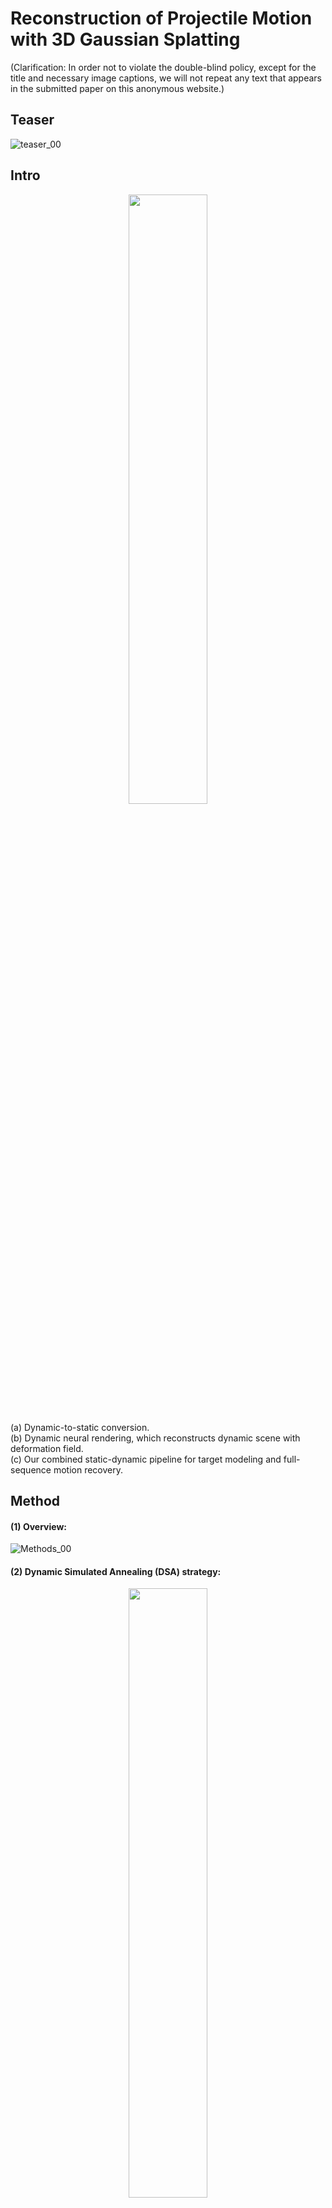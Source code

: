# Reconstruction of Projectile Motion with 3D Gaussian Splatting  
(Clarification: In order not to violate the double-blind policy, except for the title and necessary image captions, we will not repeat any text that appears in the submitted paper on this anonymous website.)

## Teaser
![teaser_00](https://github.com/user-attachments/assets/5cf97a74-c4d1-4666-87a7-cb839b0403e9)


## Intro
<p align="center">
  <img src="https://github.com/user-attachments/assets/d437744d-d74d-4b6e-a64c-f60e1213dd12" width="50%">
</p>

(a) Dynamic-to-static conversion.  
(b) Dynamic neural rendering, which reconstructs dynamic scene with deformation field.  
(c) Our combined static-dynamic pipeline for target modeling and full-sequence motion recovery.  

## Method
#### (1) Overview:
![Methods_00](https://github.com/user-attachments/assets/437eb8e7-f798-4941-a0ba-4f07c2c90695)

#### (2) Dynamic Simulated Annealing (DSA) strategy:
<p align="center">
  <img src="https://github.com/user-attachments/assets/af0a2531-5d22-4563-9d49-b4753ab99a8f" width="50%">
</p>

## Demo
### (1) Synthetic（Left-Render; Right-GT）：

<p align="left">
  <img src="https://github.com/user-attachments/assets/74642537-f5a6-4394-aaac-134738a151b5" width="48%">
  <img src="https://github.com/user-attachments/assets/20bb5697-3745-4f13-97f9-be9e80bb7831" width="48%">
</p>

<p align="left">
  <img src="https://github.com/user-attachments/assets/bcd0f7ce-c3d2-4d6a-9001-9d986e2ee707" width="48%"> 
  <img src="https://github.com/user-attachments/assets/fdf52a20-5dd3-459d-beff-4009b1199c92" width="48%">
</p>

<p align="left">
  <img src="https://github.com/user-attachments/assets/b288ca64-47eb-4b19-bad1-1967ee51251f" width="48%">
  <img src="https://github.com/user-attachments/assets/b4816a6d-c30c-48ee-844a-74c4a9cc1f25" width="48%">
</p>

### (2) Real：
![box_full_results-ezgif com-video-to-gif-converter](https://github.com/user-attachments/assets/3f199596-4f85-47db-b5da-7a57d7a98432)

![bear_results-ezgif com-video-to-gif-converter](https://github.com/user-attachments/assets/a5348f9b-964e-4e89-9449-51ac65158574)

![sb_full_results-ezgif com-video-to-gif-converter](https://github.com/user-attachments/assets/3c615cdf-8b1a-496e-ac3f-59bc8d483377)

## Comparison of baseline
In addition to the results already presented in the paper, we have produced a video demonstrating the outcomes of COLMAP-Free GS (CFGS) to provide a more intuitive comparison.  
To validate our method's superiority in 6DoF motion estimation (achieved through the synergistic optimization of acceleration consistency prior, optical flow smoothness regularization, and dynamic simulated annealing), we conduct comparisons with CFGS under the following rigorously designed protocol:  

(1) Methodological Parallelism: CFGS adopts a comparable strategy: per-frame Gaussian field parameterization scheme for 6DoF motion estimation.  
(2) Failure Mitigation: As CFGS's monocular depth estimation module yields poor results across all our datasets (leading to 3D reconstruction failure), we deactivate this module to eliminate systematic errors, enabling pure motion recovery evaluation.  
(3) Fair Comparison: Instead, for fair comparison, we input the Gaussian fields generated by our PMGS framework into CFGS for pose estimation.  

### (1) Synthetic：

<p align="left">
  <img src="https://github.com/user-attachments/assets/4ca8474c-a473-4db8-b449-8149951ef516" width="48%">
  <img src="https://github.com/user-attachments/assets/cd21ce38-941a-438b-9281-3dade9e1a963" width="48%">
</p>

<p align="left">
  <img src="https://github.com/user-attachments/assets/12f22f08-3680-4d36-9659-cd913fc4fb24" width="48%"> 
  <img src="https://github.com/user-attachments/assets/341b330e-9bd1-4391-a512-29f0cae77e30" width="48%">
</p>

<p align="left">
  <img src="https://github.com/user-attachments/assets/04672ed2-4476-498e-99ad-b644a1822588" width="48%">
  <img src="https://github.com/user-attachments/assets/667332c7-a310-457f-a61e-672e359978ae" width="48%">
</p>

### (2) Real：

![Box-ezgif com-video-to-gif-converter](https://github.com/user-attachments/assets/bd942a0f-4e93-42a3-808e-76635b170a6a)

![Bear-ezgif com-video-to-gif-converter](https://github.com/user-attachments/assets/478f8872-21fd-42dc-b1e6-2bfcf52e850f)

![Shark-ezgif com-video-to-gif-converter (1)](https://github.com/user-attachments/assets/7a6b4532-4271-4b4d-af2e-e44c5cd2de7e)

##  Remaining experiments
### (1) Comparison of modeling:
<p align="center">
  <img src="https://github.com/user-attachments/assets/bbc8b321-6ea9-47ce-9269-349ee3ed881a" width="50%">
</p>

### (2) Complete comparison of motion recovery:
![Comparison_00](https://github.com/user-attachments/assets/9f0591ed-b7a8-436f-9af4-51277de23776)

### (3) Extensive demonstration:
![broad_00](https://github.com/user-attachments/assets/8208f348-0446-4b13-80da-c3ad66a4b819)
(a) The equivalent camera poses estimated by Mast3R exhibit noticeable incorrect disorder.  
(b) PMGS reconstructs the 3D motion of the object's centroid.  
(c) PMGS estimates the instantaneous velocity throughout the motion process.  
(d) The object's future motion trajectory can be predicted based on the centroid coordinates.  

## Ablation
<p align="center">
  <img src="https://github.com/user-attachments/assets/56ab0373-ad96-43aa-b1ec-0e22e6e9177e" width="50%">
</p>

Model 1: w/o Focus-Align module.   
Model 2: w/o $L_{Acc}$ and $L_{Smooth}$.  
Model 3: w/o DSA strategy.  

